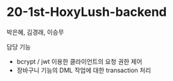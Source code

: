 # 20-1st-HoxyLush-backend
박은혜, 김경래, 이승무

담당 기능
- bcrypt / jwt 이용한 클라이언트의 요청 권한 제어
- 장바구니 기능의 DML 작업에 대한 transaction 처리
